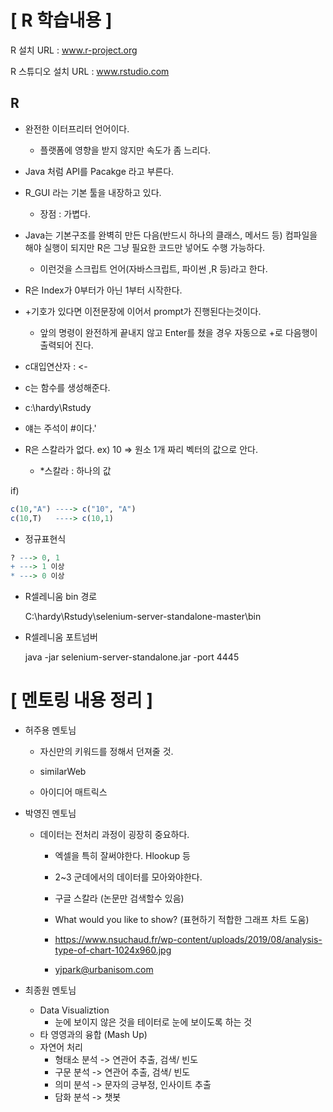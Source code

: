 # [ R 학습내용 ]

R 설치 URL : www.r-project.org

R 스튜디오 설치 URL : www.rstudio.com



## R

- 완전한 이터프리터 언어이다.
  - 플랫폼에 영향을 받지 않지만 속도가 좀 느리다.
- Java 처럼 API를 Pacakge 라고 부른다.
- R_GUI 라는 기본 툴을 내장하고 있다.
  - 장점 : 가볍다.
- Java는 기본구조를 완벽히 만든 다음(반드시 하나의 클래스, 메서드 등) 컴파일을 해야 실행이 되지만 R은 그냥 필요한 코드만 넣어도 수행 가능하다.
  - 이런것을 스크립트 언어(자바스크립트, 파이썬 ,R 등)라고 한다.
- R은 Index가 0부터가 아닌 1부터 시작한다.
- +기호가 있다면 이전문장에 이어서 prompt가 진행된다는것이다.
  - 앞의 명령이 완전하게 끝내지 않고 Enter를 쳤을 경우 자동으로 +로 다음행이 출력되어 진다.

- c대입연산자 : <-

- c는 함수를 생성해준다.

- c:\hardy\Rstudy

- 얘는 주석이 #이다.'
- R은 스칼라가 없다. ex) 10 => 원소 1개 짜리 벡터의 값으로 안다.
  - *스칼라 : 하나의 값

if)

```R
c(10,"A") ----> c("10", "A")
c(10,T)   ----> c(10,1)

```



- 정규표현식

```R
? ---> 0, 1
+ ---> 1 이상
* ---> 0 이상
```

- R셀레니움 bin 경로

  C:\hardy\Rstudy\selenium-server-standalone-master\bin

- R셀레니움 포트넘버

  java -jar selenium-server-standalone.jar -port 4445



# [ 멘토링 내용 정리 ]

- 허주용 멘토님

  - 자신만의 키워드를 정해서 던져줄 것.

  - similarWeb

  - 아이디어 매트릭스

    

- 박영진 멘토님

  - 데이터는 전처리 과정이 굉장히 중요하다.

    - 엑셀을 특히 잘써야한다. Hlookup 등

    - 2~3 군데에서의 데이터를 모아와야한다.

    - 구글 스칼라 (논문만 검색할수 있음)

    - What would you like to show? (표현하기 적합한 그래프 차트 도움)

    - https://www.nsuchaud.fr/wp-content/uploads/2019/08/analysis-type-of-chart-1024x960.jpg

    - yjpark@urbanisom.com

      

- 최종원 멘토님

  - Data Visualiztion
    - 눈에 보이지 않은 것을 테이터로 눈에 보이도록 하는 것
  - 타 영영과의 융합 (Mash Up)
  - 자연어 처리
    - 형태소 분석 -> 연관어 추출, 검색/ 빈도
    - 구문 분석  ->   연관어 추출, 검색/ 빈도
    - 의미 분석 -> 문자의 긍부정, 인사이트 추출
    - 담화 분석 -> 챗봇